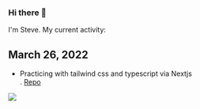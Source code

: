 ### Hi there 👋

<p>I'm Steve. My current activity:</p> 

## March 26, 2022 

<ul>
	<li>Practicing with tailwind css and typescript via Nextjs</li>. <a href="https://github.com/sbogucki12/bogoodski-nextjs-tailwind">Repo</a>
</ul>




<img src="https://bogoodski.blob.core.windows.net/bogoodski2022/bogoodski-tailwind-nextjs-day0.png">



